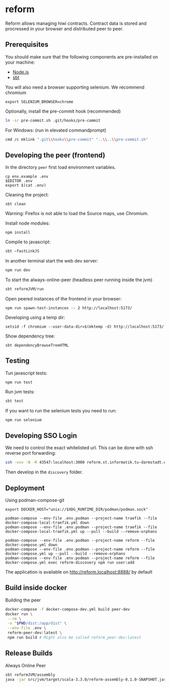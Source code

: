 # reform

Reform allows managing hiwi contracts.
Contract data is stored and procressed in your browser
and distributed peer to peer.

## Prerequisites

You should make sure that the following components are pre-installed on your machine:

 - [Node.js](https://nodejs.org/en/download/)
 - [sbt](https://www.scala-sbt.org/)

You will also need a browser supporting selenium.
We recommend chromium
```
export SELENIUM_BROWSER=chrome 
```

Optionally, install the pre-commit hook (recommended)
```bash
ln -sr pre-commit.sh .git/hooks/pre-commit
```
For Windows: (run in elevated commandprompt)
```bash
cmd /c mklink ".git\\hooks\\pre-commit" "..\\..\\pre-commit.sh"
```

## Developing the peer (frontend)

In the directory `peer` first load environment variables.
```
cp env.example .env
$EDITOR .env
export $(cat .env)
```

Cleaning the project:
```
sbt clean
```

Warning: Firefox is not able to load the Source maps, use Chromium.

Install node modules:
```
npm install
```

Compile to javascript:
```bash
sbt ~fastLinkJS
```

In another terminal start the web dev server: 
```bash
npm run dev
```

To start the always-online-peer (headless peer running inside the jvm)
```bash
sbt reformJVM/run
```

Open peered instances of the frontend in your browser:

```
npm run spawn-test-instances -- 2 http://localhost:5173/
```

Developing using a temp dir:

```
setsid -f chromium --user-data-dir=$(mktemp -d) http://localhost:5173/
```

Show dependency tree:
```
sbt dependencyBrowseTreeHTML
```

## Testing

Tun javascript tests:
```
npm run test
```

Run jvm tests:

```bash
sbt test
```

If you want to run the selenium tests you need to run:
```bash
npm run selenium
```

## Developing SSO Login

We need to control the exact whitelisted url.
This can be done with ssh reverse port forwarding:

```bash
ssh -vvv -N -R 43547:localhost:3000 reform.st.informatik.tu-darmstadt.de
```

Then develop in the `discovery` folder.

## Deployment

Using podman-compose-git
```
export DOCKER_HOST="unix://$XDG_RUNTIME_DIR/podman/podman.sock"

podman-compose --env-file .env.podman --project-name traefik --file docker-compose-local-traefik.yml down
podman-compose --env-file .env.podman --project-name traefik --file docker-compose-local-traefik.yml up --pull --build --remove-orphans

podman-compose --env-file .env.podman --project-name reform --file docker-compose.yml down
podman-compose --env-file .env.podman --project-name reform --file docker-compose.yml up --pull --build --remove-orphans
podman-compose --env-file .env.podman --project-name reform --file docker-compose.yml exec reform-discovery npm run user:add
```

The application is available on http://reform.localhost:8888/ by default

## Build inside docker

Building the peer

```bash
docker-compose -f docker-compose-dev.yml build peer-dev
docker run \
 --rm \
 -v "$PWD/dist:/app/dist" \
 --env-file .env \
 reform-peer-dev:latest \
 npm run build # Might also be called reform_peer-dev:latest
```

## Release Builds

Always Online Peer

```bash
sbt reformJVM/assembly
java -jar src/jvm/target/scala-3.3.0/reform-assembly-0.1.0-SNAPSHOT.jar
```
